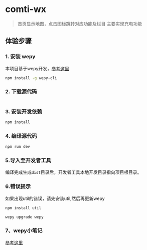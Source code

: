 # comti-wx


>首页显示地图，点击图标跳转对应功能及栏目
>主要实现充电功能


## 体验步骤
### 1. 安装 wepy
本项目基于wepy开发，[参考这里](https://github.com/wepyjs/wepy)
```bash
npm install -g wepy-cli
```

### 2. 下载源代码
```bash

```

### 3. 安装开发依赖
```bash
npm install
```

### 4. 编译源代码
```bash
npm run dev
```

### 5.导入至开发者工具

编译完成生成`dist`目录后，开发者工具本地开发目录指向项目根目录。

### 6.错误提示

如果出现util的错误，请先安装util,然后再更新wepy
```bash
npm install util
```
```bash
wepy upgrade wepy
```
### 7、wepy小笔记
[参考这里](https://blog.csdn.net/g2526/article/details/80083243)
